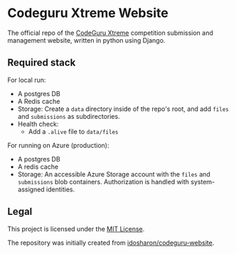 # Codeguru Xtreme Website
The official repo of the [CodeGuru Xtreme](https://codeguru.co.il/Xtreme/) competition submission and management website, written in python using Django.

## Required stack
For local run:
- A postgres DB
- A Redis cache
- Storage: Create a `data` directory inside of the repo's root, and add `files` and `submissions` as subdirectories.
- Health check:
  - Add a `.alive` file to `data/files`

For running on Azure (production):
- A postgres DB
- A redis cache
- Storage: An accessible Azure Storage account with the `files` and `submissions` blob containers. Authorization is
  handled with system-assigned identities.

## Legal
This project is licensed under the [MIT License](/LICENSE.md).

The repository was initially created from [idosharon/codeguru-website](https://github.com/idosharon/codeguru-website).
